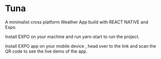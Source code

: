 # Tuna
A minimalist cross platform Weather App  build with REACT NATIVE and Expo.

Install EXPO on your machine and run yarn-start to run the project.

Install EXPO app on your mobile device , head over to the link and scan the QR code to see the live demo of the app.

